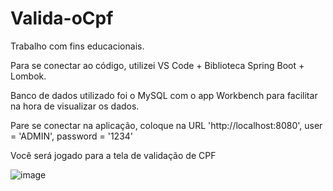 # Valida-oCpf
Trabalho com fins educacionais.

Para se conectar ao código, utilizei VS Code + Biblioteca Spring Boot + Lombok.

Banco de dados utilizado foi o MySQL com o app Workbench para facilitar na hora de visualizar os dados.

Pare se conectar na aplicação, coloque na URL 'http://localhost:8080', user = 'ADMIN', password = '1234'

Você será jogado para a tela de validação de CPF

![image](https://github.com/user-attachments/assets/dca88649-de2b-4853-ab9e-1e2c0be2725c)
